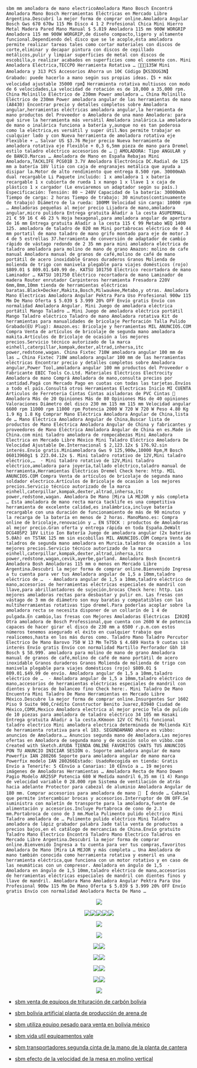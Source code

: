 
```
sbm mm amoladora de mano electricoAmoladora Mano Bosch Encontrá Amoladora Mano Bosch Herramientas Eléctricas en Mercado Libre Argentina.Descubrí la mejor forma de comprar online.Amoladora Angular Bosch Gws 670 670w 115 Mm Disco 4 1 2 Profesional Chica Mini Hierro Metal Madera Pared Mano Manual $ 5.819 Amoladora 115 mm 900W WORGRIP Amoladora 115 mm 900W WORGRIP,de diseño compacto,ligero y altamente funcional.Dependiendo del disco que se le acople,ésta amoladora permite realizar tareas tales como cortar materiales con discos de corte,eliminar y decapar pintura con discos de cepillado metálicos,pulir y limpiar superficies de metal con discos de escobilla,o realizar acabados en superficies como el cemento con. Mini Amoladora Eléctrica,TECCPO Herramienta Rotativa … 🎁🎁🎁135W Mini Amoladora y 313 PCS Accesorios Ahorra un 10€ Código【KS3DUG3N】 Grabado: puede hacerlo a mano según sus propias ideas.【5 + máx velocidad ajustable 35000 rpm】Herramienta rotativa multiusos con modo de 6 velocidades,La velocidad de rotación es de 10,000 a 35,000 rpm. China Molinillo Eléctrico de 230mm Power amoladora … China Molinillo Eléctrico de 230mm Power amoladora angular de las herramientas de mano (A8430) Encontrar precio y detalles completos sobre Amoladora angular,herramientas eléctricas amoladora angular,la herramienta de mano productos del Proveedor o Amoladora de una mano Amoladora: para qué sirve la herramienta más versátil Amoladora inalárica.La amoladora de mano o inalárica funciona a batería y,aunque no es tan poderosa como la eléctrica,es versátil y super útil.Nos permite trabajar en cualquier lado y con Nueva herramienta de amoladora rotativa eje Flexible + … Salvar US $3.76 Mejor precio Nueva herramienta de amoladora rotativa eje Flexible + 0,3 6,5mm pieza de mano para Dremel estilo taladro eléctrico accesorios de … 💚 AMOLADORA: Tipo ANGULAR y de BANCO.Marcas … Amoladora de Mano en España Rebajas Mini Amoladora,TACKLIFE PCG01B 3.7V Amoladora Electrónica DC.Radial de 125 mm a batería 18V litio con caja de engranajes metálica que ayuda a disipar la.Motor de alto rendimiento que entrega 8.500 rpm. 30000mAh dual recargable Li Paquete incluido: 1 x amoladora 1 x batería recargable 1 x cubierta de rueda 1 x mango 1 x llave 1 x caja de plástico 1 x cargador (Le enviaremos un adaptador según su país.) Especificación: Tensión: 80 ~ 240V Capacidad de la batería: 30000mAh Tiempo de carga: 2 horas Tiempo de trabajo: 30 minutos(continuamente de trabajo) Diámetro de la rueda: 100MM Velocidad sin carga: 10000 rpm … Amoladoras pequeñas al mejor precio Lijadora de mano,amoladora angular,micro pulidora Entrega gratuita Añadir a la cesta ASUPERMALL 21 € 59 16 € 46 23 % Hoja hexagonal,para amoladora angular de apertura de 16 mm Entrega gratuita Añadir a la cesta 115 € 99 Metabo WEQ 1400 125. amoladora de taladro de 020 mm Mini portabrocas eléctrico de 0 44 mm portatil de mano taladro de mano grifo montado para eje de motor.3 4 de 5 estrellas 37.herramienta de conversión de adaptador de cambio rápido de vástago redondo de 2 35 mm para mini amoladora eléctrica de taladro amoladora para molino de mano de grano Amazon: molino de cafe manual Amoladora manual de granos de café,molino de café de mano portátil de acero inoxidable Granos duraderos Granos Molienda de molienda de trigo con manivela plegable para viajes domésticos (rojo) $809.01 $ 809.01.$49.99 de. KATSU 101750 Eléctrico recortadora de mano Laminador … KATSU 101750 Eléctrico recortadora de mano Laminador de madera Router enrutador Carpinteros herramienta Fresadora 220V 6mm,8mm,10mm tienda de herramientas eléctricas baratas.Black+Decker,Makita,Bosch,Milwaukee,Metabo,y otras. Amoladora Mano Electricas Amoladora Angular Pektra Para Uso Profesional 900w 115 Mm De Mano Oferta $ 5.039 $ 3.999 20% OFF Envío gratis Envío con normalidad Amoladora Angular. Mini Juego de amoladora eléctrica portátil Mango Taladro … Mini Juego de amoladora eléctrica portátil Mango Taladro eléctrico Taladro de mano Amoladora rotativa Kit de herramientas para manualidades de bricolaje Perforación Talla Pulido Grabado(EU Plug): Amazon.es: Bricolaje y herramientas MIL ANUNCIOS.COM Compra Venta de artículos de bricolaje de segunda mano amoladora makita.Artículos de Bricolaje de ocasión a los mejores precios.Servicio técnico autorizado de la marca einhell,caterpillar,kompak,dexter,altrad,inhersa,itc power,redstone,wagan. China Fixtec 710W amoladora angular 100 mm de las … China Fixtec 710W amoladora angular 100 mm de las herramientas eléctricas Encontrar precio y detalles completos sobre Amoladora angular,Power Tool,amoladora angular 100 mm productos del Proveedor o Fabricante EBIC Tools Co.Ltd. Materiales Eléctricos Electrocity Amoladora de mano Comprá Amoladora de mano,consulta precios por cantidad.Pagá con Mercado Pago en cuotas con todas las tarjetas.Envíos a todo el país.Consultá otros Herramientas Electricas Inicio MI CUENTA Articulos de Ferreteria Cintas Cintas aisladoras de PVC Cintas 🥇Amoladora Más de 20 Opiniones Más de 80 Opiniones Más de 40 opiniones Valoraciones Diámetro del disco 230 mm 115 mm 115 mm Velocidad angular 6600 rpm 11000 rpm 11000 rpm Potencia 2000 W 720 W 720 W Peso 4.80 Kg 1.9 Kg 1.8 Kg Comprar Mano Eléctrica Amoladora Angular de China,lista de … Mano Eléctrica Amoladora Angular de China,Buscar lista de productos de Mano Eléctrica Amoladora Angular de China y fabricantes y proveedores de Mano Eléctrica Amoladora Angular de China en es.Made in China.com mini taladro amoladora de rompecabezas Mini Amoladora Electrica en Mercado Libre México Mini Taladro Eléctrico Amoladora De Velocidad Ajustable De.Internacional $ 2,123.12x $ 176.92.sin interés.Envío gratis.Miniamoladora Gws 9 125,900w,10000 Rpm,M Bosch 06013960g1 $ 223.04.12x $. Mini taladro rotativo de 12V,Mini taladro eléctrico,…  · Mini taladro rotativo de 12V,Mini taladro eléctrico,amoladora para joyería,tallado eléctrico,taladro manual de herramienta,Herramientas Eléctricas Dremel Check here: http. MIL ANUNCIOS.COM Compra Venta de artículos de bricolaje de segunda mano soldador electrico.Artículos de Bricolaje de ocasión a los mejores precios.Servicio técnico autorizado de la marca einhell,caterpillar,kompak,dexter,altrad,inhersa,itc power,redstone,wagan. Amoladora De Mano [Mira LA MEJOR y más completa … Esta amoladora de mano recta marca tacklife es una competitiva herramienta de excelente calidad,es inalámbrica,incluye batería recargable con una duración de funcionamiento de más de 90 minutos y la recarga de la batería en menos de 2 horas. ManoMano.es: Compra online de bricolaje,renovación y … EN STOCK : productos de Amoladoras al mejor precio.Gran oferta y entrega rápida en toda España.DeWalt DCG405P2 18V Litio Ion Batería Juego de amoladora angular (2x baterías 5.0Ah) en TSTAK 125 mm sin escobillas MIL ANUNCIOS.COM Compra Venta de taladros de segunda mano amoladora en Murcia.taladros de ocasión a los mejores precios.Servicio técnico autorizado de la marca einhell,caterpillar,kompak,dexter,altrad,inhersa,itc power,redstone,wagan,cevik,ayerbe,garland. Amoladora Bosh Encontrá Amoladora Bosh Amoladoras 115 mm o menos en Mercado Libre Argentina.Descubrí la mejor forma de comprar online.Bienvenido Ingresa a tu cuenta para ver tus Amoladora angular de 1,5 a 10mm,taladro eléctrico de …  · Amoladora angular de 1,5 a 10mm,taladro eléctrico de mano,accesorios de herramientas eléctricas especiales de mandril con llave,para abrillantadores de sujeción,brocas Check here: http. Las mejores amoladoras rectas para desbastar y pulir en. Las fresas con vástago de 3 mm de diámetro son muy baratas y compatatibles con las multiherramientas rotativas tipo dremel.Para poderlas acoplar sobre la amoladora recta se necesita disponer de un collarín de 1 4 de pulgada.En cambio,las fresas con Mejores Amoladoras Eléctricas 【2020】 Otra amoladora de Bosch Professional,que cuenta con 2600 W de potencia capaces de hacer girar el disco de 230 mm a 6500 r.p.m.con estos números tenemos asegurado el éxito en cualquier trabajo que realicemos,hasta en los más duros como. Taladro Mano Taladro Percutor Electrico De Mano Barovo 750 W 13 Mm Te75b $ 4.689 Hasta 9 cuotas sin interés Envío gratis Envío con normalidad Martillo Perforador Gbh 18 Bosch $ 58.999. amoladora para molino de mano de grano Amoladora manual de granos de café,molino de café de mano portátil de acero inoxidable Granos duraderos Granos Molienda de molienda de trigo con manivela plegable para viajes domésticos (rojo) $809.01 $ 809.01.$49.99 de envío. Amoladora angular de 1,5 a 10mm,taladro eléctrico de …  · Amoladora angular de 1,5 a 10mm,taladro eléctrico de mano,accesorios de herramientas eléctricas especiales de mandril con dientes y brocas de balanceo fino Check here:. Mini Taladro De Mano Encuentra Mini Taladro De Mano Herramientas en Mercado Libre México.Descubre la mejor forma de comprar online.Insurgentes Sur 1602 Piso 9 Suite 900,Crédito Constructor Benito Juarez,03940 Ciudad de México,CDMX,Mexico Amoladora electrica al mejor precio Tela de pulido de 10 piezas para amoladora de taladro eléctrico 34 105 mm Hasaki Entrega gratuita Añadir a la cesta.KKmoon 12V CC Multi funcional taladro electrico Mini amoladora electrica determinada de Molienda Kit de herramienta rotativa para el 183. SEGUNDAMANO ahora es vibbo: anuncios de Amoladora.… Anuncios segunda mano de Amoladora.Las mejores ofertas en Amoladora de segunda mano y de ocasión solo en vibbo.com Created with Sketch.AYUDA TIENDA ONLINE FAVORITOS CHATS TUS ANUNCIOS PON TU ANUNCIO INICIAR SESIÓN o. Soporte amoladora angular de mano Powerfix IAN 280266 Soporte para amoladora angular de mano marca Powerfix modelo IAN 280266Estado: UsadoRecogida en tienda: Gratis Envío a Tenerife: 5 €Envío a Canarias: 10 €Envío a … 19 mejores imágenes de Amoladoras Herramientas … Amoladora Recta de Mano Dowen Pagio Modelo AR25SP Potencia 680 W Medida mandril 6,35 mm (1 4) Rango de velocidad variable 0 28.000 rpm Sistema de ventilación de atrás hacia adelante Protector para cabezal de aluminio Amoladora Angular de 180 mm. Comprar accesorios para amoladora de mano 🥇 【 desde … Cabezal que permite intercambiar brocas y accesorios.Interruptor de ON OFF.Se suministra con maletín de transporte para la amoladora,fuente de alimentación y accesorios.Incluye Portabroca de cono de 2.3 mm.Portabroca de cono de 3 mm.Muela Pulimento pulido eléctrico Mini Taladro amoladora de … Pulimento pulido eléctrico Mini Taladro amoladora de lápiz grabador palabra Jade talla venta de productos a precios bajos,en el catálogo de mercancías de China.Envío gratuito Taladro Mano Electrico Encontrá Taladro Mano Electrico Taladros en Mercado Libre Argentina.Descubrí la mejor forma de comprar online.Bienvenido Ingresa a tu cuenta para ver tus compras,favoritos Amoladora De Mano [Mira LA MEJOR y más completa … Una Amoladora de mano también conocida como herramienta rotativa y esmeril es una herramienta eléctrica,que funciona con un motor rotativo y en caso de las neumáticas con un compresor. Amoladora en ángulo de 1,5  · Amoladora en ángulo de 1,5 10mm,taladro eléctrico de mano,accesorios de herramientas eléctricas especiales de mandril con dientes finos y llave de mandril. Amoladora Mano Amoladora Angular Pektra Para Uso Profesional 900w 115 Mm De Mano Oferta $ 5.039 $ 3.999 20% OFF Envío gratis Envío con normalidad Amoladora Recta De Mano … 
```

<div align="center">

<a href="https://es-crusher.shibang-china.com/github&k=sbm+mm+amoladora+de+mano+electrico"><img src="https://static.shibang-china.com/es/crusher/logo.jpg"></a>

<a href="https://es-crusher.shibang-china.com/github&k=sbm+mm+amoladora+de+mano+electrico"><img src="https://static.shibang-china.com/es/crusher/index.jpg"></a><a href="https://es-crusher.shibang-china.com/material.htmlgithub&k=sbm+mm+amoladora+de+mano+electrico"><img src="https://static.shibang-china.com/es/crusher/material.jpg"></a><a href="https://es-crusher.shibang-china.com/application.htmlgithub&k=sbm+mm+amoladora+de+mano+electrico"><img src="https://static.shibang-china.com/es/crusher/application.jpg"></a><a href="https://es-crusher.shibang-china.com/aboutus.htmlgithub&k=sbm+mm+amoladora+de+mano+electrico"><img src="https://static.shibang-china.com/es/crusher/aboutus.jpg"></a><a href="https://es-crusher.shibang-china.com/contact.htmlgithub&k=sbm+mm+amoladora+de+mano+electrico"><img src="https://static.shibang-china.com/es/crusher/contact.jpg"></a>

<a href="https://es-crusher.shibang-china.com/github&k=sbm+mm+amoladora+de+mano+electrico"><img src="https://static.shibang-china.com/es/crusher/banner.jpg"></a>

<a href="https://swt.shibang-china.com/github&k=sbm+mm+amoladora+de+mano+electrico"><img src="https://static.shibang-china.com/es/crusher/text.jpg"></a>

<a href="https://swt.shibang-china.com/github&k=sbm+mm+amoladora+de+mano+electrico"><img src="https://static.shibang-china.com/es/crusher/chat.jpg"></a><a href="https://es-crusher.shibang-china.com/contact.htmlgithub&k=sbm+mm+amoladora+de+mano+electrico"><img src="https://static.shibang-china.com/es/crusher/message.jpg"></a>

<a href="https://es-crusher.shibang-china.com/products/pe.htmlgithub&k=sbm+mm+amoladora+de+mano+electrico"><img src="https://static.shibang-china.com/es/crusher/pe.jpg"></a><a href="https://es-crusher.shibang-china.com/products/pf.htmlgithub&k=sbm+mm+amoladora+de+mano+electrico"><img src="https://static.shibang-china.com/es/crusher/pf.jpg"></a>

<a href="https://es-crusher.shibang-china.com/products/hpt.htmlgithub&k=sbm+mm+amoladora+de+mano+electrico"><img src="https://static.shibang-china.com/es/crusher/hpt.jpg"></a><a href="https://es-crusher.shibang-china.com/products/vsi.htmlgithub&k=sbm+mm+amoladora+de+mano+electrico"><img src="https://static.shibang-china.com/es/crusher/vsi.jpg"></a>

<a href="https://es-crusher.shibang-china.com/products/klv.htmlgithub&k=sbm+mm+amoladora+de+mano+electrico"><img src="https://static.shibang-china.com/es/crusher/klv.jpg"></a><a href="https://es-crusher.shibang-china.com/products/portable.htmlgithub&k=sbm+mm+amoladora+de+mano+electrico"><img src="https://static.shibang-china.com/es/crusher/portable.jpg"></a>

<a href="https://swt.shibang-china.com/github&k=sbm+mm+amoladora+de+mano+electrico"><img src="https://static.shibang-china.com/es/crusher/case.jpg"></a>

</div>


* [sbm venta de equipos de trituración de carbón bolivia](sbm%20venta%20de%20equipos%20de%20trituraci%C3%B3n%20de%20carb%C3%B3n%20bolivia.md)

* [sbm bolivia artificial planta de producción de arena de](sbm%20bolivia%20artificial%20planta%20de%20producci%C3%B3n%20de%20arena%20de.md)

* [sbm utiliza equipo pesado para venta en bolivia méxico](sbm%20utiliza%20equipo%20pesado%20para%20venta%20en%20bolivia%20m%C3%A9xico.md)

* [sbm vida util equipamentos vale](sbm%20vida%20util%20equipamentos%20vale.md)

* [sbm transportadores segunda cinta de la mano de la planta de cantera](sbm%20transportadores%20segunda%20cinta%20de%20la%20mano%20de%20la%20planta%20de%20cantera.md)

* [sbm efecto de la velocidad de la mesa en molino vertical](sbm%20efecto%20de%20la%20velocidad%20de%20la%20mesa%20en%20molino%20vertical.md)